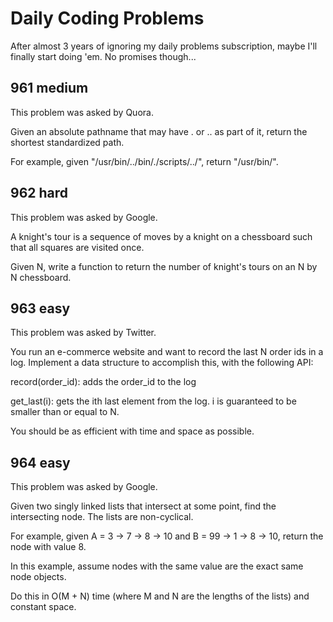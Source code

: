 # Daily Coding Problems
After almost 3 years of ignoring my daily problems subscription, maybe I'll finally start doing 'em. No promises though...

## 961 medium
This problem was asked by Quora.

Given an absolute pathname that may have . or .. as part of it, return the shortest standardized path.

For example, given "/usr/bin/../bin/./scripts/../", return "/usr/bin/".

## 962 hard
This problem was asked by Google.

A knight's tour is a sequence of moves by a knight on a chessboard such that all squares are visited once.

Given N, write a function to return the number of knight's tours on an N by N chessboard.
## 963 easy
This problem was asked by Twitter.

You run an e-commerce website and want to record the last N order ids in a log. Implement a data structure to accomplish this, with the following API:

record(order_id): adds the order_id to the log

get_last(i): gets the ith last element from the log. i is guaranteed to be smaller than or equal to N.

You should be as efficient with time and space as possible.

## 964 easy
This problem was asked by Google.

Given two singly linked lists that intersect at some point, find the intersecting node. The lists are non-cyclical.

For example, given A = 3 -> 7 -> 8 -> 10 and B = 99 -> 1 -> 8 -> 10, return the node with value 8.

In this example, assume nodes with the same value are the exact same node objects.

Do this in O(M + N) time (where M and N are the lengths of the lists) and constant space.


